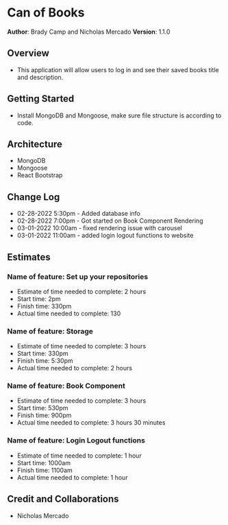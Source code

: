 # Can of Books

**Author**: Brady Camp and Nicholas Mercado
**Version**: 1.1.0

## Overview

- This application will allow users to log in and see their saved books title and description.

## Getting Started

- Install MongoDB and Mongoose, make sure file structure is according to code.

## Architecture

- MongoDB
- Mongoose
- React Bootstrap

## Change Log

- 02-28-2022 5:30pm - Added database info
- 02-28-2022 7:00pm - Got started on Book Component Rendering
- 03-01-2022 10:00am - fixed rendering issue with carousel
- 03-01-2022 11:00am - added login logout functions to website

## Estimates

### Name of feature: Set up your repositories

- Estimate of time needed to complete: 2 hours
- Start time: 2pm
- Finish time: 330pm
- Actual time needed to complete: 130

### Name of feature: Storage

- Estimate of time needed to complete: 3 hours
- Start time: 330pm
- Finish time: 5:30pm
- Actual time needed to complete: 2 hours

### Name of feature: Book Component

- Estimate of time needed to complete: 3 hours
- Start time: 530pm
- Finish time: 900pm
- Actual time needed to complete: 3 hours 30 minutes

### Name of feature: Login Logout functions

- Estimate of time needed to complete: 1 hour
- Start time: 1000am
- Finish time: 1100am
- Actual time needed to complete: 1 hour

## Credit and Collaborations

- Nicholas Mercado

